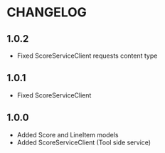CHANGELOG
=========

1.0.2
-----

* Fixed ScoreServiceClient requests content type

1.0.1
-----

* Fixed ScoreServiceClient


1.0.0
-----

* Added Score and LineItem models
* Added ScoreServiceClient (Tool side service)
